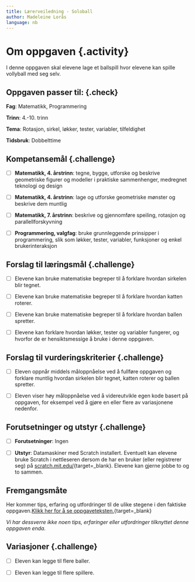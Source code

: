 ```yaml
---
title: Lærerveiledning - Soloball
author: Madeleine Lorås
language: nb
---
```



# Om oppgaven {.activity}

I denne oppgaven skal elevene lage et ballspill hvor elevene kan spille
vollyball med seg selv.

## Oppgaven passer til: {.check}

__Fag__: Matematikk, Programmering

__Trinn__: 4.-10. trinn

__Tema__: Rotasjon, sirkel, løkker, tester, variabler, tilfeldighet

__Tidsbruk__: Dobbelttime

## Kompetansemål {.challenge}

- [ ] __Matematikk, 4. årstrinn__: tegne, bygge, utforske og beskrive
  geometriske figurer og modeller i praktiske sammenhenger, medregnet teknologi
  og design

- [ ] __Matematikk, 4. årstrinn__: lage og utforske geometriske mønster og
  beskrive dem muntlig

- [ ] __Matematikk, 7. årstrinn__: beskrive og gjennomføre speiling, rotasjon og
  parallellforskyvning

- [ ] __Programmering, valgfag__: bruke grunnleggende prinsipper i
  programmering, slik som løkker, tester, variabler, funksjoner og enkel
  brukerinteraksjon

## Forslag til læringsmål {.challenge}

- [ ] Elevene kan bruke matematiske begreper til å forklare hvordan sirkelen
  blir tegnet.

- [ ] Elevene kan bruke matematiske begreper til å forklare hvordan katten
  roterer.

- [ ] Elevene kan bruke matematiske begreper til å forklare hvordan ballen
  spretter.

- [ ] Elevene kan forklare hvordan løkker, tester og variabler fungerer, og
  hvorfor de er hensiktsmessige å bruke i denne oppgaven.

## Forslag til vurderingskriterier {.challenge}

- [ ] Eleven oppnår middels måloppnåelse ved å fullføre oppgaven og forklare
  muntlig hvordan sirkelen blir tegnet, katten roterer og ballen spretter.

- [ ] Eleven viser høy måloppnåelse ved å videreutvikle egen kode basert på
  oppgaven, for eksempel ved å gjøre en eller flere av variasjonene nedenfor.

## Forutsetninger og utstyr {.challenge}

- [ ] __Forutsetninger__: Ingen

- [ ] __Utstyr__: Datamaskiner med Scratch installert. Eventuelt kan elevene
  bruke Scratch i nettleseren dersom de har en bruker (eller registrerer seg) på
  [scratch.mit.edu/](http://scratch.mit.edu/){target=_blank}. Elevene kan gjerne
  jobbe to og to sammen.

## Fremgangsmåte

Her kommer tips, erfaring og utfordringer til de ulike stegene i den faktiske
oppgaven.[Klikk her for å se
oppgaveteksten.](../soloball/soloball.html){target=_blank}

_Vi har dessverre ikke noen tips, erfaringer eller utfordringer tilknyttet denne
oppgaven enda._

## Variasjoner {.challenge}

- [ ] Eleven kan legge til flere baller.

- [ ] Eleven kan legge til flere spillere.
